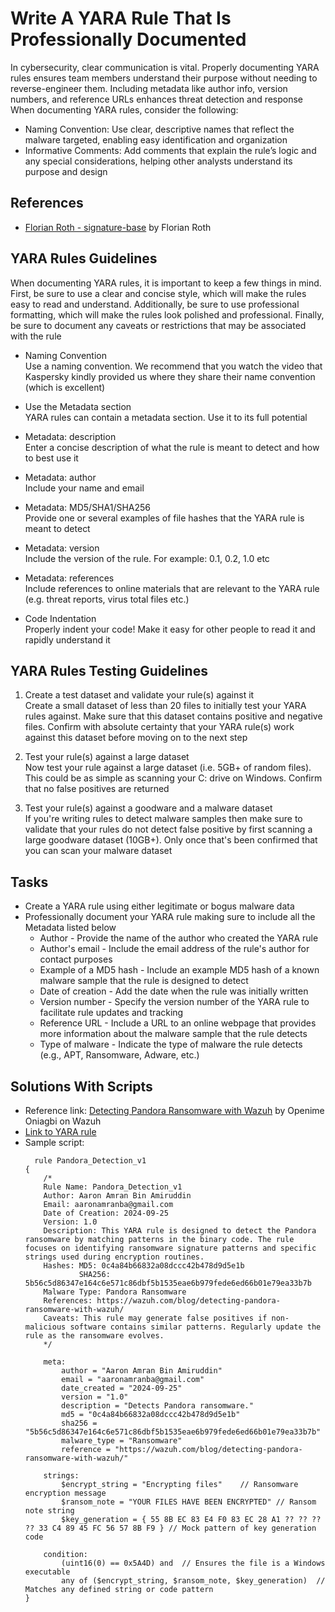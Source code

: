 # Write A YARA Rule That Is Professionally Documented
In cybersecurity, clear communication is vital. Properly documenting YARA rules ensures team members understand their purpose without needing to reverse-engineer them. Including metadata like author info, version numbers, and reference URLs enhances threat detection and response
<br/>
When documenting YARA rules, consider the following:
- Naming Convention: Use clear, descriptive names that reflect the malware targeted, enabling easy identification and organization
- Informative Comments: Add comments that explain the rule’s logic and any special considerations, helping other analysts understand its purpose and design

## References
- [Florian Roth - signature-base](https://github.com/Neo23x0/signature-base/tree/master/yara) by Florian Roth


## YARA Rules Guidelines
When documenting YARA rules, it is important to keep a few things in mind. First, be sure to use a clear and concise style, which will make the rules easy to read and understand. Additionally, be sure to use professional formatting, which will make the rules look polished and professional. Finally, be sure to document any caveats or restrictions that may be associated with the rule

- Naming Convention <br/>
Use a naming convention. We recommend that you watch the video that Kaspersky kindly provided us where they share their name convention (which is excellent)

- Use the Metadata section <br/>
YARA rules can contain a metadata section. Use it to its full potential

- Metadata: description <br/>
Enter a concise description of what the rule is meant to detect and how to best use it

- Metadata: author <br/>
Include your name and email

- Metadata: MD5/SHA1/SHA256 <br/>
Provide one or several examples of file hashes that the YARA rule is meant to detect

- Metadata: version <br/>
Include the version of the rule. For example: 0.1, 0.2, 1.0 etc

- Metadata: references <br/>
Include references to online materials that are relevant to the YARA rule (e.g. threat reports, virus total files etc.)

- Code Indentation <br/>
Properly indent your code! Make it easy for other people to read it and rapidly understand it


## YARA Rules Testing Guidelines
1. Create a test dataset and validate your rule(s) against it <br/>
Create a small dataset of less than 20 files to initially test your YARA rules against. Make sure that this dataset contains positive and negative files. Confirm with absolute certainty that your YARA rule(s) work against this dataset before moving on to the next step

2. Test your rule(s) against a large dataset <br/>
Now test your rule against a large dataset (i.e. 5GB+ of random files). This could be as simple as scanning your C: drive on Windows. Confirm that no false positives are returned

3. Test your rule(s) against a goodware and a malware dataset <br/>
If you're writing rules to detect malware samples then make sure to validate that your rules do not detect false positive by first scanning a large goodware dataset (10GB+). Only once that's been confirmed that you can scan your malware dataset


## Tasks
- Create a YARA rule using either legitimate or bogus malware data
- Professionally document your YARA rule making sure to include all the Metadata listed below
  - Author - Provide the name of the author who created the YARA rule
  - Author's email - Include the email address of the rule's author for contact purposes
  - Example of a MD5 hash - Include an example MD5 hash of a known malware sample that the rule is designed to detect
  - Date of creation - Add the date when the rule was initially written
  - Version number - Specify the version number of the YARA rule to facilitate rule updates and tracking
  - Reference URL - Include a URL to an online webpage that provides more information about the malware sample that the rule detects
  - Type of malware - Indicate the type of malware the rule detects (e.g., APT, Ransomware, Adware, etc.)

## Solutions With Scripts
- Reference link: [Detecting Pandora Ransomware with Wazuh](https://wazuh.com/blog/detecting-pandora-ransomware-with-wazuh/) by Openime Oniagbi on Wazuh
- [Link to YARA rule](https://github.com/aaronamran/MCSI-Remote-Cybersecurity-Internship/blob/main/Threat%20Hunting/YARA%20rules/Pandora_Detection_v1.yar)
- Sample script:
  ```
    rule Pandora_Detection_v1
  {
      /*
      Rule Name: Pandora_Detection_v1
      Author: Aaron Amran Bin Amiruddin
      Email: aaronamranba@gmail.com
      Date of Creation: 2024-09-25
      Version: 1.0
      Description: This YARA rule is designed to detect the Pandora ransomware by matching patterns in the binary code. The rule focuses on identifying ransomware signature patterns and specific strings used during encryption routines.
      Hashes: MD5: 0c4a84b66832a08dccc42b478d9d5e1b
              SHA256: 5b56c5d86347e164c6e571c86dbf5b1535eae6b979fede6ed66b01e79ea33b7b
      Malware Type: Pandora Ransomware
      References: https://wazuh.com/blog/detecting-pandora-ransomware-with-wazuh/
      Caveats: This rule may generate false positives if non-malicious software contains similar patterns. Regularly update the rule as the ransomware evolves.
      */
  
      meta:
          author = "Aaron Amran Bin Amiruddin"
          email = "aaronamranba@gmail.com"
          date_created = "2024-09-25"
          version = "1.0"
          description = "Detects Pandora ransomware."
          md5 = "0c4a84b66832a08dccc42b478d9d5e1b"
          sha256 = "5b56c5d86347e164c6e571c86dbf5b1535eae6b979fede6ed66b01e79ea33b7b"
          malware_type = "Ransomware"
          reference = "https://wazuh.com/blog/detecting-pandora-ransomware-with-wazuh/"
  
      strings:
          $encrypt_string = "Encrypting files"    // Ransomware encryption message
          $ransom_note = "YOUR FILES HAVE BEEN ENCRYPTED" // Ransom note string
          $key_generation = { 55 8B EC 83 E4 F0 83 EC 28 A1 ?? ?? ?? ?? 33 C4 89 45 FC 56 57 8B F9 } // Mock pattern of key generation code
  
      condition:
          (uint16(0) == 0x5A4D) and  // Ensures the file is a Windows executable
          any of ($encrypt_string, $ransom_note, $key_generation)  // Matches any defined string or code pattern
  }
  ```

